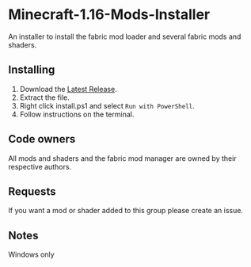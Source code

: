 # Minecraft-1.16-Mods-Installer

An installer to install the fabric mod loader and several fabric mods and shaders.

## Installing

  1. Download the [Latest Release](https://github.com/robosheep95/Minecraft-1.16-Mods-Installer/releases/latest).
  2. Extract the file.
  3. Right click install.ps1 and select `Run with PowerShell`.
  4. Follow instructions on the terminal.

## Code owners

All mods and shaders and the fabric mod manager are owned by their respective authors.

## Requests

If you want a mod or shader added to this group please create an issue.

## Notes

Windows only
